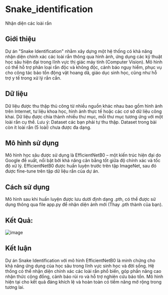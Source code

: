 # Snake_identification
Nhận diện các loài rắn

## Giới thiệu
Dự án "Snake Identification" nhằm xây dựng một hệ thống có khả năng nhận diện chính xác các loài rắn thông qua hình ảnh, ứng dụng các kỹ thuật học sâu hiện đại trong lĩnh vực thị giác máy tính (Computer Vision). Mô hình có thể hỗ trợ phân loại rắn độc và không độc, cảnh báo nguy hiểm, phục vụ cho công tác bảo tồn động vật hoang dã, giáo dục sinh học, cũng như hỗ trợ y tế trong xử lý rắn cắn.

## Dữ liệu
Dữ liệu được thu thập thủ công từ nhiều nguồn khác nhau bao gồm hình ảnh trên Internet, tư liệu khoa học, hình ảnh thực tế hoặc các cơ sở dữ liệu công khai. Dữ liệu được chia thành nhiều thư mục, mỗi thư mục tương ứng với một loài rắn cụ thể.
Lưu ý: Dataset các bạn phải tự thu thập. Dataset trong bài còn ít loài rắn (5 loài) chưa được đa dạng.

## Mô hình sử dụng
Mô hình học sâu được sử dụng là EfficientNetB0 – một kiến trúc hiện đại do Google đề xuất, nổi bật bởi khả năng cân bằng tốt giữa độ chính xác và tốc độ xử lý. EfficientNetB0 được huấn luyện trước trên tập ImageNet, sau đó được fine-tune trên tập dữ liệu rắn của dự án.

## Cách sử dụng
Mô hình sau khi huấn luyện được lưu dưới định dạng .pth, có thể được sử dụng thông qua file app.py để nhận diện ảnh mới (Thay .pth thành của bạn).

## Kết Quả:
![image](https://github.com/user-attachments/assets/77739e73-3631-4a34-b657-b5edc49fff86)

## Kết luận
Dự án Snake Identification với mô hình EfficientNetB0 là minh chứng cho khả năng ứng dụng của học sâu trong lĩnh vực sinh học và đời sống. Hệ thống có thể nhận diện chính xác các loài rắn phổ biến, góp phần nâng cao nhận thức cộng đồng, cảnh báo rủi ro và hỗ trợ nghiên cứu bảo tồn. Mô hình hiện tại cho kết quả đáng khích lệ và hoàn toàn có tiềm năng mở rộng trong tương lai.


